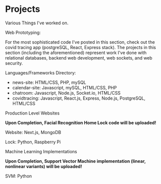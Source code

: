 # Projects
Various Things I've worked on. 

Web Prototyping:

For the most sophisticated code I've posted in this section, check out the covid tracing app (postgreSQL, React, Express stack). The projects in this section (including the aforementioned) represent work I've done with relational databases, backend web development, web sockets, and web security.

  Languages/Frameworks Directory: 
  * news-site: HTML/CSS, PHP, mySQL
  * calendar-site: Javascript, mySQL, HTML/CSS, PHP
  * chatroom: Javascript, Node.js, Socket.io, HTML/CSS
  * covidtracing: Javascript, React.js, Express, Node.js, PostgreSQL, HTML/CSS
  
Production Level Websites
  
  **Upon Completion, Facial Recognition Home Lock code will be uploaded!**
  
  Website: Next.js, MongoDB
  
  Lock: Python, Raspberry Pi
  
Machine Learning Implementations

  **Upon Completion, Support Vector Machine implementation (linear, nonlinear variants) will be uploaded!**
  
  SVM: Python
